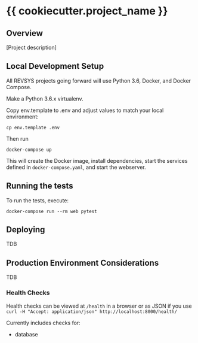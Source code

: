 # {{ cookiecutter.project_name }}

## Overview

[Project description]

## Local Development Setup

All REVSYS projects going forward will use Python 3.6, Docker, and Docker Compose.

Make a Python 3.6.x virtualenv.

Copy env.template to .env and adjust values to match your local environment:

    cp env.template .env

Then run

    docker-compose up

This will create the Docker image, install dependencies, start the services defined in `docker-compose.yaml`, and start the webserver.

## Running the tests

To run the tests, execute:

    docker-compose run --rm web pytest

## Deploying

TDB

## Production Environment Considerations

TDB

### Health Checks

Health checks can be viewed at `/health` in a browser or as JSON if you use
`curl -H "Accept: application/json" http://localhost:8000/health/`

Currently includes checks for: 

- database
